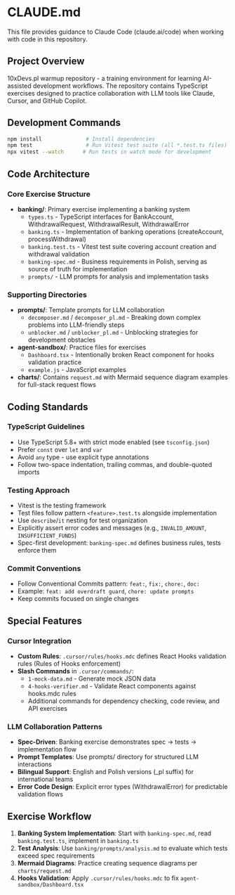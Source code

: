# CLAUDE.md

This file provides guidance to Claude Code (claude.ai/code) when working with code in this repository.

## Project Overview

10xDevs.pl warmup repository - a training environment for learning AI-assisted development workflows. The repository contains TypeScript exercises designed to practice collaboration with LLM tools like Claude, Cursor, and GitHub Copilot.

## Development Commands

```bash
npm install              # Install dependencies
npm test                 # Run Vitest test suite (all *.test.ts files)
npx vitest --watch      # Run tests in watch mode for development
```

## Code Architecture

### Core Exercise Structure

- **banking/**: Primary exercise implementing a banking system
  - `types.ts` - TypeScript interfaces for BankAccount, WithdrawalRequest, WithdrawalResult, WithdrawalError
  - `banking.ts` - Implementation of banking operations (createAccount, processWithdrawal)
  - `banking.test.ts` - Vitest test suite covering account creation and withdrawal validation
  - `banking-spec.md` - Business requirements in Polish, serving as source of truth for implementation
  - `prompts/` - LLM prompts for analysis and implementation tasks

### Supporting Directories

- **prompts/**: Template prompts for LLM collaboration
  - `decomposer.md` / `decomposer_pl.md` - Breaking down complex problems into LLM-friendly steps
  - `unblocker.md` / `unblocker_pl.md` - Unblocking strategies for development obstacles
- **agent-sandbox/**: Practice files for exercises
  - `Dashboard.tsx` - Intentionally broken React component for hooks validation practice
  - `example.js` - JavaScript examples
- **charts/**: Contains `request.md` with Mermaid sequence diagram examples for full-stack request flows

## Coding Standards

### TypeScript Guidelines
- Use TypeScript 5.8+ with strict mode enabled (see `tsconfig.json`)
- Prefer `const` over `let` and `var`
- Avoid `any` type - use explicit type annotations
- Follow two-space indentation, trailing commas, and double-quoted imports

### Testing Approach
- Vitest is the testing framework
- Test files follow pattern `<feature>.test.ts` alongside implementation
- Use `describe`/`it` nesting for test organization
- Explicitly assert error codes and messages (e.g., `INVALID_AMOUNT`, `INSUFFICIENT_FUNDS`)
- Spec-first development: `banking-spec.md` defines business rules, tests enforce them

### Commit Conventions
- Follow Conventional Commits pattern: `feat:`, `fix:`, `chore:`, `doc:`
- Example: `feat: add overdraft guard`, `chore: update prompts`
- Keep commits focused on single changes

## Special Features

### Cursor Integration
- **Custom Rules**: `.cursor/rules/hooks.mdc` defines React Hooks validation rules (Rules of Hooks enforcement)
- **Slash Commands** in `.cursor/commands/`:
  - `1-mock-data.md` - Generate mock JSON data
  - `4-hooks-verifier.md` - Validate React components against hooks.mdc rules
  - Additional commands for dependency checking, code review, and API exercises

### LLM Collaboration Patterns
- **Spec-Driven**: Banking exercise demonstrates spec → tests → implementation flow
- **Prompt Templates**: Use prompts/ directory for structured LLM interactions
- **Bilingual Support**: English and Polish versions (\_pl suffix) for international teams
- **Error Code Design**: Explicit error types (WithdrawalError) for predictable validation flows

## Exercise Workflow

1. **Banking System Implementation**: Start with `banking-spec.md`, read `banking.test.ts`, implement in `banking.ts`
2. **Test Analysis**: Use `banking/prompts/analysis.md` to evaluate which tests exceed spec requirements
3. **Mermaid Diagrams**: Practice creating sequence diagrams per `charts/request.md`
4. **Hooks Validation**: Apply `.cursor/rules/hooks.mdc` to fix `agent-sandbox/Dashboard.tsx`
